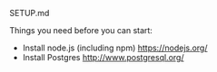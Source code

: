SETUP.md

Things you need before you can start:

* Install node.js (including npm) https://nodejs.org/
* Install Postgres  http://www.postgresql.org/
